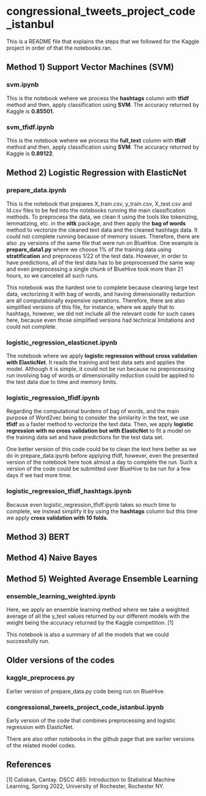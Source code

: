 # congressional_tweets_project_code_istanbul

This is a README file that explains the steps that we followed for the Kaggle project in order of that the notebooks ran.

## Method 1) Support Vector Machines (SVM)

### svm.ipynb

This is the notebook wehere we process the **hashtags** column with **tfidf** method and then, apply classification using **SVM**. The accuracy returned by Kaggle is **0.85501**.

### svm_tfidf.ipynb

This is the notebook wehere we process the **full_text** column with **tfidf** method and then, apply classification using **SVM**. The accuracy returned by Kaggle is **0.89122**.

## Method 2) Logistic Regression with ElasticNet

### prepare_data.ipynb

This is the notebook that prepares X_train.csv, y_train.csv, X_test.csv and Id.csv files to be fed into the notebooks running the main classification methods. To preprocess the data, we clean it using the tools like tokenizing, lemmatizing, etc. in the **nltk** package, and then apply the **bag of words** method to vectorize the cleaned text data and the cleaned hashtags data. It could not complete running because of memory issues. Therefore, there are also .py versions of the same file that were run on BlueHive. One example is **prepare_data1.py** where we choose 1% of the training data using **stratification** and preprocess 1/22 of the test data. However, in order to have predictions, all of the test data has to be preprocessed the same way and even preprocessing a single chunk of BlueHive took more than 21 hours, so we canceled all such runs. 

This notebook was the hardest one to complete because cleaning large text data, vectorizing it with bag of words, and having dimensionality reduction are all computationally expensive operations. Therefore, there are also simplified versions of this file, for instance, where we apply that to hashtags, however, we did not include all the relevant code for such cases here, because even those simplified versions had technical limitations and could not complete.

### logistic_regression_elasticnet.ipynb

The notebook where we apply **logistic regression without cross validation with ElasticNet**. It reads the training and test data sets and applies the model. Although it is simple, it could not be run because no preprocessing run involving bag of words or dimensionality reduction could be applied to the test data due to time and memory limits.

### logistic_regression_tfidf.ipynb

Regarding the computational burdens of bag of words, and the main purpose of Word2vec being to consider the similarity in the text, we use **tfidf** as a faster method to vectorize the text data. Then, we apply **logistic regression with no cross validation but with ElasticNet** to fit a model on the training data set and have predictions for the test data set. 

One better version of this code could be to clean the text here better as we do in prepare_data.ipynb before applying tfidf, however, even the presented version of the notebook here took almost a day to complete the run. Such a version of the code could be submitted over BlueHive to be run for a few days if we had more time.

### logistic_regression_tfidf_hashtags.ipynb

Because even logistic_regression_tfidf.ipynb takes so much time to complete, we instead simplify it by using the **hashtags** column but this time we apply **cross validation with 10 folds**.

## Method 3) BERT

## Method 4) Naive Bayes

## Method 5) Weighted Average Ensemble Learning

### ensemble_learning_weighted.ipynb

Here, we apply an ensemble learning method where we take a weighted average of all the y_test values returned by our different models with the weight being the accuracy returned by the Kaggle competition. [1]

This notebook is also a summary of all the models that we could successfully run.

## Older versions of the codes

### kaggle_preprocess.py

Earlier version of prepare_data.py code being run on BlueHive.

### congressional_tweets_project_code_istanbul.ipynb

Early version of the code that combines preprocessing and logistic regression with ElasticNet.

There are also other notebooks in the github page that are earlier versions of the related model codes.

## References

[1] Caliskan, Cantay. DSCC 465: Introduction to Statistical Machine Learning, Spring 2022, University of Rochester, Rochester NY.

